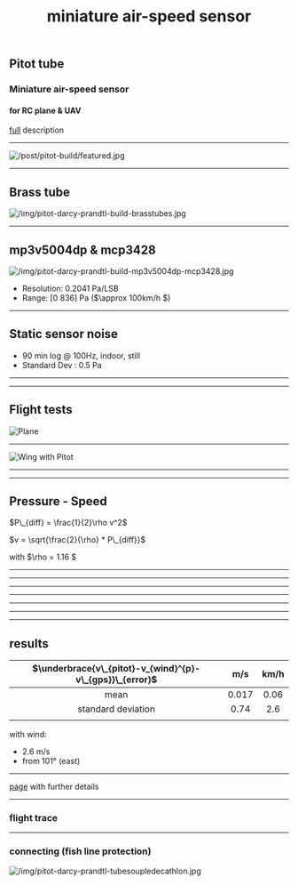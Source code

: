 ﻿---
title: miniature air-speed sensor

sitemap:
  priority: 1

slides:
  # Choose a theme from https://github.com/hakimel/reveal.js#theming
  theme: black  # Reveal JS theme name
  highlight_style: dracula  # Highlight JS theme name
  
  #slide_number: true
  progress: true 
  transition: zoom
  transition_speed: fast
  history: false

  defaultTiming: 120
  mouseWheel: true

  previewLinks: true

  backgroundTransition: fade
  
#markup: mmark 

---

## Pitot tube

### Miniature air-speed sensor
#### for RC plane & UAV

[full](/post/pitot-build) description

---

![/post/pitot-build/featured.jpg](/post/pitot-build/featured.jpg)

---
## Brass tube

![/img/pitot-darcy-prandtl-build-brasstubes.jpg](/img/pitot-darcy-prandtl-build-brasstubes.jpg)

---

## mp3v5004dp & mcp3428

![/img/pitot-darcy-prandtl-build-mp3v5004dp-mcp3428.jpg](/img/pitot-darcy-prandtl-build-mp3v5004dp-mcp3428.jpg)

- Resolution: 0.2041 Pa/LSB
- Range: [0 836] Pa ($\approx 100km/h $)

---

## Static sensor noise

- 90 min log @ 100Hz, indoor, still
- Standard Dev : 0.5 Pa 

---

<section data-background-image="/img/pitot-darcy-prandtl-static-characteristic.png" data-background-opacity=1 data-background-position="center" data-background-size="contain">
</section>

---

## Flight tests

![Plane](/img/firstar1600-qx7.jpg)

---

![Wing with Pitot](/img/pitot-darcy-prandtl-wing-brass-mp3v5004dp-mcp3428.jpg)

---


<section data-background-image="/img/pitot-darcy-prandtl-wing-carbon2.jpg" data-background-opacity=1 data-background-position="center" data-background-size="contain" >
</section>

---

## Pressure - Speed

$P\_{diff} = \frac{1}{2}\rho v^2$


$v = \sqrt{\frac{2}{\rho} * P\_{diff}}$

with $\rho = 1.16 $

---

<section data-background-image="/img/pitot-darcy-prandtl-gps-wind-calibration-0.png" data-background-opacity=1 data-background-position="center" data-background-size="contain" >
</section>

---

<section data-background-image="/img/pitot-darcy-prandtl-gps-wind-calibration-1.png" data-background-opacity=1 data-background-position="center" data-background-size="contain" >
</section>

---

<section data-background-image="/img/pitot-darcy-prandtl-speed-error-wind-estimation.png" data-background-opacity=1 data-background-position="center" data-background-size="contain" >
</section>

---

<section data-background-image="/img/pitot-darcy-prandtl-gps-wind-calibration-2.png" data-background-opacity=1 data-background-position="center" data-background-size="contain" >
</section>

---

<section data-background-image="/img/pitot-darcy-prandtl-gps-wind-calibration-3.png" data-background-opacity=1 data-background-position="center" data-background-size="contain" >
</section>

---

<section data-background-image="/img/pitot-darcy-prandtl-gps-wind-calibration.png" data-background-opacity=1 data-background-position="center" data-background-size="contain" >
</section>


---

## results

|  $\underbrace{v\_{pitot}-v_{wind}^{p}-v\_{gps}}\_{error}$ | m/s | km/h |
|:--:|:--:|:--:|
| mean | 0.017 | 0.06 |
| standard deviation | 0.74 | 2.6 |
| | | |

with wind: 

- 2.6 m/s
- from 101° (east)

---

[page](/post/pitot-build) with further details

---

### flight trace

<section data-background-iframe="https://www.google.com/maps/d/u/0/embed?mid=1-K7dsmfbMCDL3IQK1z3IEtSduB2OWXr9" data-background-opacity=1>
</section>

---

### connecting (fish line protection)

![/img/pitot-darcy-prandtl-tubesoupledecathlon.jpg](/img/pitot-darcy-prandtl-tubesoupledecathlon.jpg)
